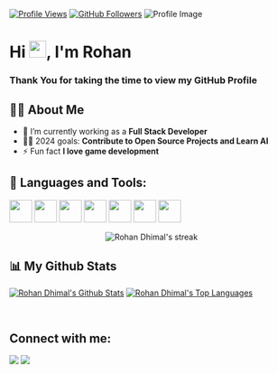 [![Profile Views](https://komarev.com/ghpvc/?username=drowhannn)](https://github.com/drowhannn)
[![GitHub Followers](https://img.shields.io/github/followers/drowhannn?label=Followers&style=social)](https://github.com/drowhannn?tab=followers)
![Profile Image](https://i.imgur.com/iXuL1HG.png)

# Hi <img src="https://raw.githubusercontent.com/MartinHeinz/MartinHeinz/master/wave.gif" width="30px">, I'm Rohan
### Thank You for taking the time to view my GitHub Profile

## 🙋‍♂️ About Me
- 🌱 I’m currently working as a **Full Stack Developer**
- 👨‍💻 2024 goals: **Contribute to Open Source Projects and Learn AI**
- ⚡ Fun fact **I love game development**

## 🚀 Languages and Tools:
[<img src="https://img.icons8.com/color/48/000000/javascript.png" width="40" height="40" />](https://developer.mozilla.org/en-US/docs/Web/JavaScript)
[<img src="https://img.icons8.com/color/48/000000/typescript.png" width="40" height="40" />](https://www.typescriptlang.org/)
[<img src="https://img.icons8.com/color/48/000000/vue-js.png" width="40" height="40" />](https://vuejs.org/)
[<img src="https://nuxt.com/assets/design-kit/icon-green.svg" width="40" height="40" />](https://nuxtjs.org/)
[<img src="https://img.icons8.com/color/48/000000/react-native.png" width="40" height="40" />](https://reactjs.org/)
[<img src="https://img.icons8.com/color/48/000000/nodejs.png" width="40" height="40" />](https://nodejs.org/)
[<img src="https://img.icons8.com/color/48/000000/django.png" width="40" height="40" />](https://www.djangoproject.com/)

<p align="center">
    <img title="🔥 Get streak stats for your profile at git.io/streak-stats" alt="Rohan Dhimal's streak" src="https://github-readme-streak-stats.herokuapp.com/?user=drowhannn&theme=black-ice&hide_border=true&stroke=0000&background=060A0CD0"/>
</p>

## 📊 My Github Stats
[![Rohan Dhimal's Github Stats](https://github-readme-stats.vercel.app/api?username=drowhannn&show_icons=true&count_private=true&theme=react&hide_border=true&bg_color=0D1117)](https://github.com/drowhannn/github-readme-stats)
[![Rohan Dhimal's Top Languages](https://github-readme-stats.vercel.app/api/top-langs/?username=drowhannn&langs_count=8&count_private=true&layout=compact&theme=react&hide_border=true&bg_color=0D1117)](https://github.com/drowhannn/github-readme-stats)

<br/>

## Connect with me:
[<img src="https://img.icons8.com/fluent/48/000000/linkedin.png" />](https://www.linkedin.com/in/rohan-dhimal-331000218/)
[<img src="https://img.icons8.com/fluent/48/000000/twitter.png" />](https://twitter.com/RohanDhimal9)
